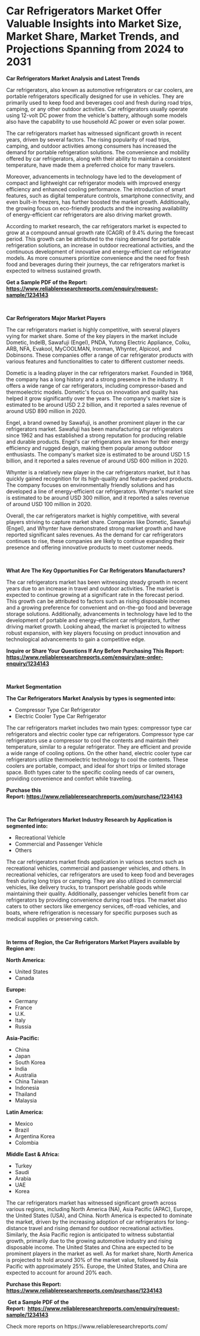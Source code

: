 <p><h1>Car Refrigerators Market Offer Valuable Insights into Market Size, Market Share, Market Trends, and Projections Spanning from 2024 to 2031</h1></p><p><strong>Car Refrigerators Market Analysis and Latest Trends</strong></p>
<p><p>Car refrigerators, also known as automotive refrigerators or car coolers, are portable refrigerators specifically designed for use in vehicles. They are primarily used to keep food and beverages cool and fresh during road trips, camping, or any other outdoor activities. Car refrigerators usually operate using 12-volt DC power from the vehicle's battery, although some models also have the capability to use household AC power or even solar power.</p><p>The car refrigerators market has witnessed significant growth in recent years, driven by several factors. The rising popularity of road trips, camping, and outdoor activities among consumers has increased the demand for portable refrigeration solutions. The convenience and mobility offered by car refrigerators, along with their ability to maintain a consistent temperature, have made them a preferred choice for many travelers.</p><p>Moreover, advancements in technology have led to the development of compact and lightweight car refrigerator models with improved energy efficiency and enhanced cooling performance. The introduction of smart features, such as digital temperature controls, smartphone connectivity, and even built-in freezers, has further boosted the market growth. Additionally, the growing focus on eco-friendly products and the increasing availability of energy-efficient car refrigerators are also driving market growth.</p><p>According to market research, the car refrigerators market is expected to grow at a compound annual growth rate (CAGR) of 9.4% during the forecast period. This growth can be attributed to the rising demand for portable refrigeration solutions, an increase in outdoor recreational activities, and the continuous development of innovative and energy-efficient car refrigerator models. As more consumers prioritize convenience and the need for fresh food and beverages during their journeys, the car refrigerators market is expected to witness sustained growth.</p></p>
<p><strong>Get a Sample PDF of the Report:&nbsp; <a href="https://www.reliableresearchreports.com/enquiry/request-sample/1234143">https://www.reliableresearchreports.com/enquiry/request-sample/1234143</a></strong></p>
<p>&nbsp;</p>
<p><strong>Car Refrigerators Major Market Players</strong></p>
<p><p>The car refrigerators market is highly competitive, with several players vying for market share. Some of the key players in the market include Dometic, IndelB, Sawafuji (Engel), PNDA, Yutong Electric Appliance, Colku, ARB, NFA, Evakool, MyCOOLMAN, Ironman, Whynter, Alpicool, and Dobinsons. These companies offer a range of car refrigerator products with various features and functionalities to cater to different customer needs.</p><p>Dometic is a leading player in the car refrigerators market. Founded in 1968, the company has a long history and a strong presence in the industry. It offers a wide range of car refrigerators, including compressor-based and thermoelectric models. Dometic's focus on innovation and quality has helped it grow significantly over the years. The company's market size is estimated to be around USD 2.2 billion, and it reported a sales revenue of around USD 890 million in 2020.</p><p>Engel, a brand owned by Sawafuji, is another prominent player in the car refrigerators market. Sawafuji has been manufacturing car refrigerators since 1962 and has established a strong reputation for producing reliable and durable products. Engel's car refrigerators are known for their energy efficiency and rugged design, making them popular among outdoor enthusiasts. The company's market size is estimated to be around USD 1.5 billion, and it reported a sales revenue of around USD 600 million in 2020.</p><p>Whynter is a relatively new player in the car refrigerators market, but it has quickly gained recognition for its high-quality and feature-packed products. The company focuses on environmentally friendly solutions and has developed a line of energy-efficient car refrigerators. Whynter's market size is estimated to be around USD 300 million, and it reported a sales revenue of around USD 100 million in 2020.</p><p>Overall, the car refrigerators market is highly competitive, with several players striving to capture market share. Companies like Dometic, Sawafuji (Engel), and Whynter have demonstrated strong market growth and have reported significant sales revenues. As the demand for car refrigerators continues to rise, these companies are likely to continue expanding their presence and offering innovative products to meet customer needs.</p></p>
<p>&nbsp;</p>
<p><strong>What Are The Key Opportunities For Car Refrigerators Manufacturers?</strong></p>
<p><p>The car refrigerators market has been witnessing steady growth in recent years due to an increase in travel and outdoor activities. The market is expected to continue growing at a significant rate in the forecast period. This growth can be attributed to factors such as rising disposable incomes and a growing preference for convenient and on-the-go food and beverage storage solutions. Additionally, advancements in technology have led to the development of portable and energy-efficient car refrigerators, further driving market growth. Looking ahead, the market is projected to witness robust expansion, with key players focusing on product innovation and technological advancements to gain a competitive edge.</p></p>
<p><strong>Inquire or Share Your Questions If Any Before Purchasing This Report: <a href="https://www.reliableresearchreports.com/enquiry/pre-order-enquiry/1234143">https://www.reliableresearchreports.com/enquiry/pre-order-enquiry/1234143</a></strong></p>
<p>&nbsp;</p>
<p><strong>Market Segmentation</strong></p>
<p><strong>The Car Refrigerators Market Analysis by types is segmented into:</strong></p>
<p><ul><li>Compressor Type Car Refrigerator</li><li>Electric Cooler Type Car Refrigerator</li></ul></p>
<p><p>The car refrigerators market includes two main types: compressor type car refrigerators and electric cooler type car refrigerators. Compressor type car refrigerators use a compressor to cool the contents and maintain their temperature, similar to a regular refrigerator. They are efficient and provide a wide range of cooling options. On the other hand, electric cooler type car refrigerators utilize thermoelectric technology to cool the contents. These coolers are portable, compact, and ideal for short trips or limited storage space. Both types cater to the specific cooling needs of car owners, providing convenience and comfort while traveling.</p></p>
<p><strong>Purchase this Report:&nbsp;<a href="https://www.reliableresearchreports.com/purchase/1234143">https://www.reliableresearchreports.com/purchase/1234143</a></strong></p>
<p>&nbsp;</p>
<p><strong>The Car Refrigerators Market Industry Research by Application is segmented into:</strong></p>
<p><ul><li>Recreational Vehicle</li><li>Commercial and Passenger Vehicle</li><li>Others</li></ul></p>
<p><p>The car refrigerators market finds application in various sectors such as recreational vehicles, commercial and passenger vehicles, and others. In recreational vehicles, car refrigerators are used to keep food and beverages fresh during long trips or camping. They are also utilized in commercial vehicles, like delivery trucks, to transport perishable goods while maintaining their quality. Additionally, passenger vehicles benefit from car refrigerators by providing convenience during road trips. The market also caters to other sectors like emergency services, off-road vehicles, and boats, where refrigeration is necessary for specific purposes such as medical supplies or preserving catch.</p></p>
<p>&nbsp;</p>
<p><strong>In terms of Region, the Car Refrigerators Market Players available by Region are:</strong></p>
<p>
    <p> <strong> North America: </strong>
        <ul>
            <li>United States</li>
            <li>Canada</li>
        </ul>
        </p> 
    <p> <strong> Europe: </strong>
        <ul>
            <li>Germany</li>
            <li>France</li>
            <li>U.K.</li>
            <li>Italy</li>
            <li>Russia</li>
        </ul>
        </p> 
    <p> <strong> Asia-Pacific: </strong>
        <ul>
            <li>China</li>
            <li>Japan</li>
            <li>South Korea</li>
            <li>India</li>
            <li>Australia</li>
            <li>China Taiwan</li>
            <li>Indonesia</li>
            <li>Thailand</li>
            <li>Malaysia</li>
        </ul>
        </p> 
    <p> <strong> Latin America: </strong>
        <ul>
            <li>Mexico</li>
            <li>Brazil</li>
            <li>Argentina Korea</li>
            <li>Colombia</li>
        </ul>
        </p> 
    <p> <strong> Middle East & Africa: </strong>
        <ul>
            <li>Turkey</li>
            <li>Saudi</li>
            <li>Arabia</li>
            <li>UAE</li>
            <li>Korea</li>
        </ul>
    </p>
    </p>
<p><p>The car refrigerators market has witnessed significant growth across various regions, including North America (NA), Asia Pacific (APAC), Europe, the United States (USA), and China. North America is expected to dominate the market, driven by the increasing adoption of car refrigerators for long-distance travel and rising demand for outdoor recreational activities. Similarly, the Asia Pacific region is anticipated to witness substantial growth, primarily due to the growing automotive industry and rising disposable income. The United States and China are expected to be prominent players in the market as well. As for market share, North America is projected to hold around 30% of the market value, followed by Asia Pacific with approximately 25%. Europe, the United States, and China are expected to account for around 20% each.</p></p>
<p><strong>Purchase this Report: <a href="https://www.reliableresearchreports.com/purchase/1234143">https://www.reliableresearchreports.com/purchase/1234143</a></strong></p>
<p>&nbsp;<strong>Get a Sample PDF of the Report:&nbsp;&nbsp;<a href="https://www.reliableresearchreports.com/enquiry/request-sample/1234143">https://www.reliableresearchreports.com/enquiry/request-sample/1234143</a></strong></p>
<p><strong></strong></p>
<p>Check more reports on https://www.reliableresearchreports.com/</p>